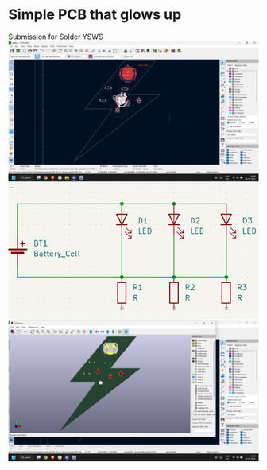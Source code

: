 # Simple PCB that glows up
Submission for Solder YSWS
![pcb](PCB.png)
![sch](sch.png)
![3d](3D.png)
